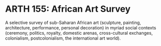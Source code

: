 # ARTH 155: African Art Survey

A selective survey of sub-Saharan African art (sculpture, painting, architecture, performance, personal decoration) in myriad social contexts (ceremony, politics, royalty, domestic arenas, cross-cultural exchanges, colonialism, postcolonialism, the international art world).